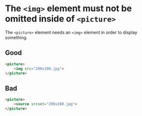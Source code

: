 # The `<img>` element must not be omitted inside of `<picture>`

The `<picture>` element needs an `<img>` element in order to display something.

## Good

```html
<picture>
	<img src="200x100.jpg">
</picture>
```

## Bad

```html
<picture>
	<source srcset="200x100.jpg">
</picture>
```
